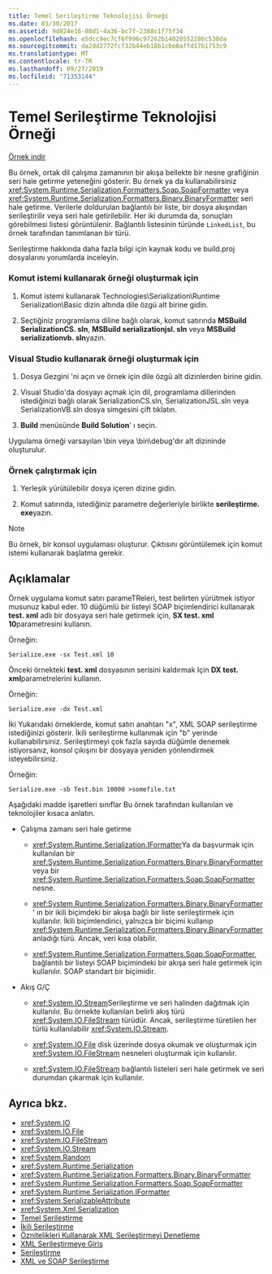 ```yaml
---
title: Temel Serileştirme Teknolojisi Örneği
ms.date: 03/30/2017
ms.assetid: 9d824e16-08d1-4a36-bc7f-2388c1f75f34
ms.openlocfilehash: e5dcc9ec7cf6f996c97262b14020552286c530da
ms.sourcegitcommit: da2dd2772fcf32b44eb18b1cbe8affd17b1753c9
ms.translationtype: MT
ms.contentlocale: tr-TR
ms.lasthandoff: 09/27/2019
ms.locfileid: "71353144"
---
```

# <a name="basic-serialization-technology-sample"></a>Temel Serileştirme Teknolojisi Örneği

[Örnek indir](https://download.microsoft.com/download/4/7/B/47B2164C-E780-4B10-8DE4-2CB5B886E0A6/Technologies/Serialization/Runtime%20Serialization/Basic.zip.exe)

Bu örnek, ortak dil çalışma zamanının bir akışa bellekte bir nesne grafiğinin seri hale getirme yeteneğini gösterir. Bu örnek ya da kullanabilirsiniz <xref:System.Runtime.Serialization.Formatters.Soap.SoapFormatter> veya <xref:System.Runtime.Serialization.Formatters.Binary.BinaryFormatter> seri hale getirme. Verilerle doldurulan bağlantılı bir liste, bir dosya akışından serileştirilir veya seri hale getirilebilir. Her iki durumda da, sonuçları görebilmesi listesi görüntülenir. Bağlantılı listesinin türünde `LinkedList`, bu örnek tarafından tanımlanan bir türü.

Serileştirme hakkında daha fazla bilgi için kaynak kodu ve build.proj dosyalarını yorumlarda inceleyin.

### <a name="to-build-the-sample-using-the-command-prompt"></a>Komut istemi kullanarak örneği oluşturmak için

1. Komut istemi kullanarak Technologies\Serialization\Runtime Serialization\Basic dizin altında dile özgü alt birine gidin.

2. Seçtiğiniz programlama diline bağlı olarak, komut satırında **MSBuild SerializationCS. sln**, **MSBuild serializationjsl. sln** veya **MSBuild serializationvb. sln**yazın.

### <a name="to-build-the-sample-using-visual-studio"></a>Visual Studio kullanarak örneği oluşturmak için

1. Dosya Gezgini 'ni açın ve örnek için dile özgü alt dizinlerden birine gidin.

2. Visual Studio'da dosyayı açmak için dil, programlama dillerinden istediğinizi bağlı olarak SerializationCS.sln, SerializationJSL.sln veya SerializationVB.sln dosya simgesini çift tıklatın.

3. **Build** menüsünde **Build Solution**' ı seçin.

 Uygulama örneği varsayılan \bin veya \bin\debug'dır alt dizininde oluşturulur.

### <a name="to-run-the-sample"></a>Örnek çalıştırmak için

1. Yerleşik yürütülebilir dosya içeren dizine gidin.

2. Komut satırında, istediğiniz parametre değerleriyle birlikte **serileştirme. exe**yazın.

  > [!NOTE]
  > Bu örnek, bir konsol uygulaması oluşturur. Çıktısını görüntülemek için komut istemi kullanarak başlatma gerekir.

## <a name="remarks"></a>Açıklamalar

Örnek uygulama komut satırı parameTReleri, test belirten yürütmek istiyor musunuz kabul eder. 10 düğümlü bir listeyi SOAP biçimlendirici kullanarak **test. xml** adlı bir dosyaya seri hale getirmek için, **SX test. xml 10**parametresini kullanın.

Örneğin:

```console
Serialize.exe -sx Test.xml 10
```

Önceki örnekteki **test. xml** dosyasının serisini kaldırmak Için **DX test. xml**parametrelerini kullanın.

Örneğin:

```console
Serialize.exe -dx Test.xml
```

İki Yukarıdaki örneklerde, komut satırı anahtarı "x", XML SOAP serileştirme istediğinizi gösterir. İkili serileştirme kullanmak için "b" yerinde kullanabilirsiniz. Serileştirmeyi çok fazla sayıda düğümle denemek istiyorsanız, konsol çıkışını bir dosyaya yeniden yönlendirmek isteyebilirsiniz.

Örneğin:

```console
Serialize.exe -sb Test.bin 10000 >somefile.txt
```

Aşağıdaki madde işaretleri sınıflar Bu örnek tarafından kullanılan ve teknolojiler kısaca anlatın.

- Çalışma zamanı seri hale getirme

  - <xref:System.Runtime.Serialization.IFormatter>Ya da başvurmak için kullanılan bir <xref:System.Runtime.Serialization.Formatters.Binary.BinaryFormatter> veya bir <xref:System.Runtime.Serialization.Formatters.Soap.SoapFormatter> nesne.

  - <xref:System.Runtime.Serialization.Formatters.Binary.BinaryFormatter> ' ın bir ikili biçimdeki bir akışa bağlı bir liste serileştirmek için kullanılır. İkili biçimlendirici, yalnızca bir biçimi kullanıp <xref:System.Runtime.Serialization.Formatters.Binary.BinaryFormatter> anladığı türü. Ancak, veri kısa olabilir.

  - <xref:System.Runtime.Serialization.Formatters.Soap.SoapFormatter>, bağlantılı bir listeyi SOAP biçimindeki bir akışa seri hale getirmek için kullanılır. SOAP standart bir biçimidir.

- Akış G/Ç

  - <xref:System.IO.Stream>Serileştirme ve seri halinden dağıtmak için kullanılır. Bu örnekte kullanılan belirli akış türü <xref:System.IO.FileStream> türüdür. Ancak, serileştirme türetilen her türlü kullanılabilir <xref:System.IO.Stream>.

  - <xref:System.IO.File> disk üzerinde dosya okumak ve oluşturmak için <xref:System.IO.FileStream> nesneleri oluşturmak için kullanılır.

  - <xref:System.IO.FileStream> bağlantılı listeleri seri hale getirmek ve seri durumdan çıkarmak için kullanılır.

## <a name="see-also"></a>Ayrıca bkz.

- <xref:System.IO>
- <xref:System.IO.File>
- <xref:System.IO.FileStream>
- <xref:System.IO.Stream>
- <xref:System.Random>
- <xref:System.Runtime.Serialization>
- <xref:System.Runtime.Serialization.Formatters.Binary.BinaryFormatter>
- <xref:System.Runtime.Serialization.Formatters.Soap.SoapFormatter>
- <xref:System.Runtime.Serialization.IFormatter>
- <xref:System.SerializableAttribute>
- <xref:System.Xml.Serialization>
- [Temel Serileştirme](../../../docs/standard/serialization/basic-serialization.md)
- [İkili Serileştirme](../../../docs/standard/serialization/binary-serialization.md)
- [Öznitelikleri Kullanarak XML Serileştirmeyi Denetleme](../../../docs/standard/serialization/controlling-xml-serialization-using-attributes.md)
- [XML Serileştirmeye Giriş](../../../docs/standard/serialization/introducing-xml-serialization.md)
- [Serileştirme](../../../docs/standard/serialization/index.md)
- [XML ve SOAP Serileştirme](../../../docs/standard/serialization/xml-and-soap-serialization.md)
